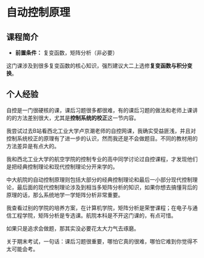 # 自动控制原理
## 课程简介
- **前置条件：** 复变函数，矩阵分析（非必要）

这门课涉及到很多复变函数的核心知识，强烈建议大二上选修**复变函数与积分变换**。

## 个人经验
自控是一门很硬核的课，课后习题很多都很难，有的课后习题的做法和老师上课讲的的方法差别很大，尤其是**控制系统的校正**这一节内容。

我尝试过去B站看西北工业大学卢京潮老师的自控网课，我确实受益匪浅，并且对控制系统校正的原理有了进一步的认识，然而我还是不会做题目。不同的教材用的方法差异是有点大的。

我和西北工业大学的航空学院的控制专业的高中同学讨论过自控课程，才发现他们是把经典控制理论和现代控制理论分开来学的。

中大航院的自动控制原理则包括大部分的经典控制理论和最后一小部分现代控制理论，最后面的现代控制理论涉及到相当多矩阵分析的知识，如果你想去搞懂背后的原理的话，那么系统地学一学矩阵分析非常重要。

我查看过别的学院的培养方案，在计算机学院，矩阵分析是荣誉课程；在电子与通信工程学院，矩阵分析是专选课。航院本科是不开这门课的，有点可惜。

如果只是追求会做题，那其实没必要花太大力气去琢磨。

关于期末考试，一句话：课后习题很重要，哪怕它真的很难，哪怕它难到你觉得不太可能会考。